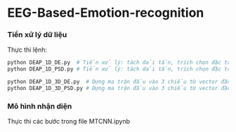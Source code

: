 # EEG-Based-Emotion-recognition

### Tiền xử lý dữ liệu

Thực thi lệnh:
```python
python DEAP_1D_DE.py  # Tiền xử lý: tách dải tần, trích chọn đặc trưng DE -> Vector đặc trưng một chiều
python DEAP_1D_PSD.py # Tiền xử lý: tách dải tần, trích chọn đặc trưng PSD -> Vector đặc trưng một chiều

python DEAP_1D_3D_DE.py  # Dựng ma trận đầu vào 3 chiều từ vector đặc trưng DE 1 chiều
python DEAP_1D_3D_PSD.py # Dựng ma trận đầu vào 3 chiều từ vector đặc trưng PSD 1 chiều
```
### Mô hình nhận diện

Thực thi các bước trong file MTCNN.ipynb
